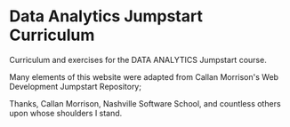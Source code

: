 # Data Analytics Jumpstart Curriculum
Curriculum and exercises for the DATA ANALYTICS Jumpstart course.

Many elements of this website were adapted from Callan Morrison's Web Development Jumpstart Repository;

Thanks, Callan Morrison, Nashville Software School, and countless others upon whose shoulders I stand.


